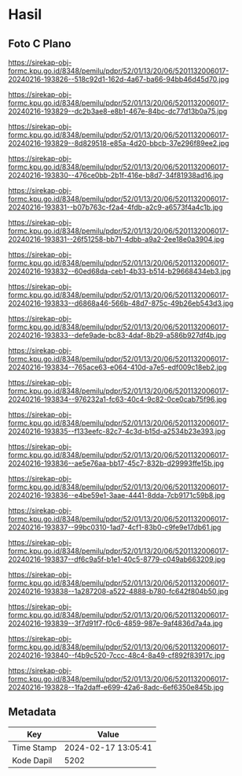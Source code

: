 # Hasil

## Foto C Plano

https://sirekap-obj-formc.kpu.go.id/8348/pemilu/pdpr/52/01/13/20/06/5201132006017-20240216-193826--518c92d1-162d-4a67-ba66-94bb46d45d70.jpg

https://sirekap-obj-formc.kpu.go.id/8348/pemilu/pdpr/52/01/13/20/06/5201132006017-20240216-193829--dc2b3ae8-e8b1-467e-84bc-dc77d13b0a75.jpg

https://sirekap-obj-formc.kpu.go.id/8348/pemilu/pdpr/52/01/13/20/06/5201132006017-20240216-193829--8d829518-e85a-4d20-bbcb-37e296f89ee2.jpg

https://sirekap-obj-formc.kpu.go.id/8348/pemilu/pdpr/52/01/13/20/06/5201132006017-20240216-193830--476ce0bb-2b1f-416e-b8d7-34f81938ad16.jpg

https://sirekap-obj-formc.kpu.go.id/8348/pemilu/pdpr/52/01/13/20/06/5201132006017-20240216-193831--b07b763c-f2a4-4fdb-a2c9-a6573f4a4c1b.jpg

https://sirekap-obj-formc.kpu.go.id/8348/pemilu/pdpr/52/01/13/20/06/5201132006017-20240216-193831--26f51258-bb71-4dbb-a9a2-2ee18e0a3904.jpg

https://sirekap-obj-formc.kpu.go.id/8348/pemilu/pdpr/52/01/13/20/06/5201132006017-20240216-193832--60ed68da-ceb1-4b33-b514-b29668434eb3.jpg

https://sirekap-obj-formc.kpu.go.id/8348/pemilu/pdpr/52/01/13/20/06/5201132006017-20240216-193833--d6868a46-566b-48d7-875c-49b26eb543d3.jpg

https://sirekap-obj-formc.kpu.go.id/8348/pemilu/pdpr/52/01/13/20/06/5201132006017-20240216-193833--defe9ade-bc83-4daf-8b29-a586b927df4b.jpg

https://sirekap-obj-formc.kpu.go.id/8348/pemilu/pdpr/52/01/13/20/06/5201132006017-20240216-193834--765ace63-e064-410d-a7e5-edf009c18eb2.jpg

https://sirekap-obj-formc.kpu.go.id/8348/pemilu/pdpr/52/01/13/20/06/5201132006017-20240216-193834--976232a1-fc63-40c4-9c82-0ce0cab75f96.jpg

https://sirekap-obj-formc.kpu.go.id/8348/pemilu/pdpr/52/01/13/20/06/5201132006017-20240216-193835--f133eefc-82c7-4c3d-b15d-a2534b23e393.jpg

https://sirekap-obj-formc.kpu.go.id/8348/pemilu/pdpr/52/01/13/20/06/5201132006017-20240216-193836--ae5e76aa-bb17-45c7-832b-d29993ffe15b.jpg

https://sirekap-obj-formc.kpu.go.id/8348/pemilu/pdpr/52/01/13/20/06/5201132006017-20240216-193836--e4be59e1-3aae-4441-8dda-7cb9171c59b8.jpg

https://sirekap-obj-formc.kpu.go.id/8348/pemilu/pdpr/52/01/13/20/06/5201132006017-20240216-193837--99bc0310-1ad7-4cf1-83b0-c9fe9e17db61.jpg

https://sirekap-obj-formc.kpu.go.id/8348/pemilu/pdpr/52/01/13/20/06/5201132006017-20240216-193837--df6c9a5f-b1e1-40c5-8779-c049ab663209.jpg

https://sirekap-obj-formc.kpu.go.id/8348/pemilu/pdpr/52/01/13/20/06/5201132006017-20240216-193838--1a287208-a522-4888-b780-fc642f804b50.jpg

https://sirekap-obj-formc.kpu.go.id/8348/pemilu/pdpr/52/01/13/20/06/5201132006017-20240216-193839--3f7d91f7-f0c6-4859-987e-9af4836d7a4a.jpg

https://sirekap-obj-formc.kpu.go.id/8348/pemilu/pdpr/52/01/13/20/06/5201132006017-20240216-193840--f4b9c520-7ccc-48c4-8a49-cf892f83917c.jpg

https://sirekap-obj-formc.kpu.go.id/8348/pemilu/pdpr/52/01/13/20/06/5201132006017-20240216-193828--1fa2daff-e699-42a6-8adc-6ef6350e845b.jpg


## Metadata

| Key        | Value               |
| ---------- | ------------------- |
| Time Stamp | 2024-02-17 13:05:41 |
| Kode Dapil | 5202                |



